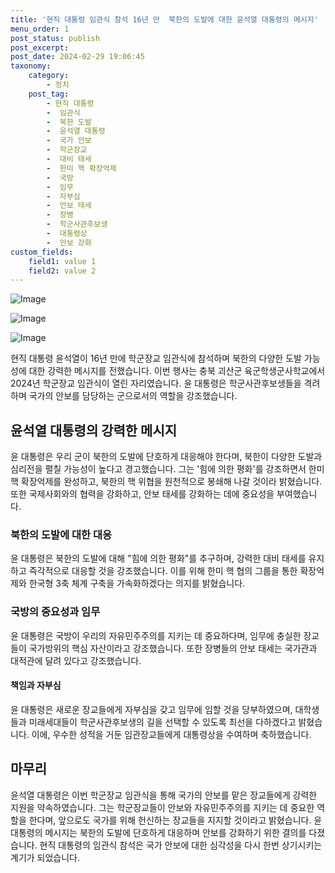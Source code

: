 ```yaml
---
title: '현직 대통령 임관식 참석 16년 만  북한의 도발에 대한 윤석열 대통령의 메시지'
menu_order: 1
post_status: publish
post_excerpt: 
post_date: 2024-02-29 19:06:45
taxonomy:
    category:
        - 정치
    post_tag:
        - 현직 대통령
        -  임관식
        -  북한 도발
        -  윤석열 대통령
        -  국가 안보
        -  학군장교
        -  대비 태세
        -  한미 핵 확장억제
        -  국방
        -  임무
        -  자부심
        -  안보 태세
        -  장병
        -  학군사관후보생
        -  대통령상
        -  안보 강화
custom_fields:
    field1: value 1
    field2: value 2
---
```


![Image](https://imgnews.pstatic.net/image/277/2024/02/28/0005386002_001_20240228192301342.jpg?type=w647)

![Image](https://imgnews.pstatic.net/image/277/2024/02/28/0005386002_002_20240228192301376.jpg?type=w647)

![Image](https://imgnews.pstatic.net/image/277/2024/02/28/0005386002_003_20240228192301404.jpg?type=w647)

현직 대통령 윤석열이 16년 만에 학군장교 임관식에 참석하며 북한의 다양한 도발 가능성에 대한 강력한 메시지를 전했습니다. 이번 행사는 충북 괴산군 육군학생군사학교에서 2024년 학군장교 임관식이 열린 자리였습니다. 윤 대통령은 학군사관후보생들을 격려하며 국가의 안보를 담당하는 군으로서의 역할을 강조했습니다.
## 윤석열 대통령의 강력한 메시지
윤 대통령은 우리 군이 북한의 도발에 단호하게 대응해야 한다며, 북한이 다양한 도발과 심리전을 펼칠 가능성이 높다고 경고했습니다. 그는 '힘에 의한 평화'를 강조하면서 한미 핵 확장억제를 완성하고, 북한의 핵 위협을 원천적으로 봉쇄해 나갈 것이라 밝혔습니다. 또한 국제사회와의 협력을 강화하고, 안보 태세를 강화하는 데에 중요성을 부여했습니다.
### 북한의 도발에 대한 대응
윤 대통령은 북한의 도발에 대해 "힘에 의한 평화"를 추구하며, 강력한 대비 태세를 유지하고 즉각적으로 대응할 것을 강조했습니다. 이를 위해 한미 핵 협의 그룹을 통한 확장억제와 한국형 3축 체계 구축을 가속화하겠다는 의지를 밝혔습니다.
### 국방의 중요성과 임무
윤 대통령은 국방이 우리의 자유민주주의를 지키는 데 중요하다며, 임무에 충실한 장교들이 국가방위의 핵심 자산이라고 강조했습니다. 또한 장병들의 안보 태세는 국가관과 대적관에 달려 있다고 강조했습니다.
#### 책임과 자부심
윤 대통령은 새로운 장교들에게 자부심을 갖고 임무에 임할 것을 당부하였으며, 대학생들과 미래세대들이 학군사관후보생의 길을 선택할 수 있도록 최선을 다하겠다고 밝혔습니다. 이에, 우수한 성적을 거둔 임관장교들에게 대통령상을 수여하며 축하했습니다.
## 마무리
윤석열 대통령은 이번 학군장교 임관식을 통해 국가의 안보를 맡은 장교들에게 강력한 지원을 약속하였습니다. 그는 학군장교들이 안보와 자유민주주의를 지키는 데 중요한 역할을 한다며, 앞으로도 국가를 위해 헌신하는 장교들을 지지할 것이라고 밝혔습니다. 윤 대통령의 메시지는 북한의 도발에 단호하게 대응하며 안보를 강화하기 위한 결의를 다졌습니다. 현직 대통령의 임관식 참석은 국가 안보에 대한 심각성을 다시 한번 상기시키는 계기가 되었습니다.
